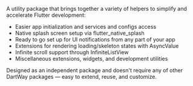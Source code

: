 <!--
This README describes the package. If you publish this package to pub.dev,
this README's contents appear on the landing page for your package.

For information about how to write a good package README, see the guide for
[writing package pages](https://dart.dev/tools/pub/writing-package-pages).

For general information about developing packages, see the Dart guide for
[creating packages](https://dart.dev/guides/libraries/create-packages)
and the Flutter guide for
[developing packages and plugins](https://flutter.dev/to/develop-packages).
-->

A utility package that brings together a variety of helpers to simplify and accelerate Flutter development:

- Easier app initialization and services and configs access
- Native splash screen setup via flutter_native_splash
- Ready to go set up for UI notifications from any part of your app
- Extensions for rendering loading/skeleton states with AsyncValue
- Infinite scroll support through InfiniteListView
- Miscellaneous extensions, widgets, and development utilities

Designed as an independent package and doesn't require any of other DartWay packages — easy to extend, reuse, and customize.
